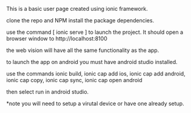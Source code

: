 This is a basic user page created using ionic framework.

clone the repo and NPM install the package dependencies.

use the command [ ionic serve ] to launch the project. It should open a browser window to http://localhost:8100

the web vision will have all the same functionality as the app. 

to launch the app on android you must have android studio installed. 

use the commands
ionic build, 
ionic cap add ios,
ionic cap add android,
ionic cap copy, 
ionic cap sync,
ionic cap open android

then select run in android studio.

*note you will need to setup a virutal device or have one already setup.
